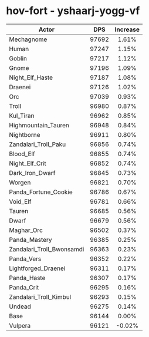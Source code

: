 # hov-fort - yshaarj-yogg-vf
| Actor | DPS | Increase |
|---|:---:|:---:|
|Mechagnome|97692|1.61%|
|Human|97247|1.15%|
|Goblin|97217|1.12%|
|Gnome|97196|1.09%|
|Night_Elf_Haste|97187|1.08%|
|Draenei|97126|1.02%|
|Orc|97039|0.93%|
|Troll|96980|0.87%|
|Kul_Tiran|96962|0.85%|
|Highmountain_Tauren|96948|0.84%|
|Nightborne|96911|0.80%|
|Zandalari_Troll_Paku|96856|0.74%|
|Blood_Elf|96855|0.74%|
|Night_Elf_Crit|96852|0.74%|
|Dark_Iron_Dwarf|96845|0.73%|
|Worgen|96821|0.70%|
|Panda_Fortune_Cookie|96786|0.67%|
|Void_Elf|96781|0.66%|
|Tauren|96685|0.56%|
|Dwarf|96679|0.56%|
|Maghar_Orc|96502|0.37%|
|Panda_Mastery|96385|0.25%|
|Zandalari_Troll_Bwonsamdi|96363|0.23%|
|Panda_Vers|96352|0.22%|
|Lightforged_Draenei|96311|0.17%|
|Panda_Haste|96307|0.17%|
|Panda_Crit|96295|0.16%|
|Zandalari_Troll_Kimbul|96293|0.15%|
|Undead|96275|0.14%|
|Base|96144|0.00%|
|Vulpera|96121|-0.02%|
